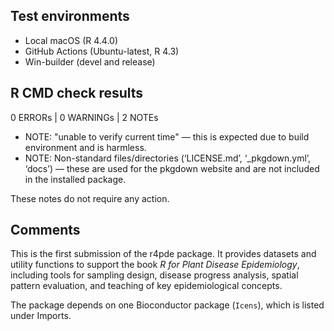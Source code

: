 ## Test environments
* Local macOS (R 4.4.0)
* GitHub Actions (Ubuntu-latest, R 4.3)
* Win-builder (devel and release)

## R CMD check results

0 ERRORs | 0 WARNINGs | 2 NOTEs

* NOTE: "unable to verify current time" — this is expected due to build environment and is harmless.
* NOTE: Non-standard files/directories (‘LICENSE.md’, ‘_pkgdown.yml’, ‘docs’) — these are used for the pkgdown website and are not included in the installed package.

These notes do not require any action.

## Comments

This is the first submission of the r4pde package. It provides datasets and utility functions to support the book
*R for Plant Disease Epidemiology*, including tools for sampling design, disease progress analysis, spatial pattern evaluation,
and teaching of key epidemiological concepts.

The package depends on one Bioconductor package (`Icens`), which is listed under Imports.

